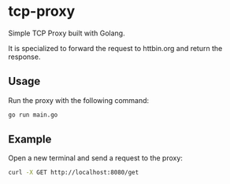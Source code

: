 # tcp-proxy
Simple TCP Proxy built with Golang.

It is specialized to forward the request to httbin.org and return the response.

## Usage
Run the proxy with the following command:
```bash
go run main.go
```

## Example
Open a new terminal and send a request to the proxy:

```bash
curl -X GET http://localhost:8080/get
```



